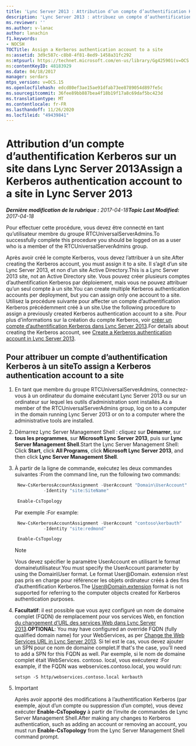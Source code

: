 ```yaml
---
title: 'Lync Server 2013 : Attribution d’un compte d’authentification Kerberos sur un site'
description: 'Lync Server 2013 : attribuez un compte d’authentification Kerberos à un site.'
ms.reviewer: ''
ms.author: v-lanac
author: lanachin
f1.keywords:
- NOCSH
TOCTitle: Assign a Kerberos authentication account to a site
ms:assetid: 3d9c587c-c8b8-4f81-8ed9-1458a31fc292
ms:mtpsurl: https://technet.microsoft.com/en-us/library/Gg425901(v=OCS.15)
ms:contentKeyID: 48183929
ms.date: 04/18/2017
manager: serdars
mtps_version: v=OCS.15
ms.openlocfilehash: edcd80ef3ae15ae91dfab73ee8789054d897fe5c
ms.sourcegitcommit: 36fee89bb887bea4f18b19f17a8c69daf5bc423d
ms.translationtype: MT
ms.contentlocale: fr-FR
ms.lasthandoff: 11/26/2020
ms.locfileid: "49439841"
---
```

# <a name="assign-a-kerberos-authentication-account-to-a-site-in-lync-server-2013"></a><span data-ttu-id="d9cd5-103">Attribution d’un compte d’authentification Kerberos sur un site dans Lync Server 2013</span><span class="sxs-lookup"><span data-stu-id="d9cd5-103">Assign a Kerberos authentication account to a site in Lync Server 2013</span></span>

<div data-xmlns="http://www.w3.org/1999/xhtml">

<div class="topic" data-xmlns="http://www.w3.org/1999/xhtml" data-msxsl="urn:schemas-microsoft-com:xslt" data-cs="https://msdn.microsoft.com/">

<div data-asp="https://msdn2.microsoft.com/asp">



</div>

<div id="mainSection">

<div id="mainBody"><span data-ttu-id="d9cd5-104">

<span> </span></span><span class="sxs-lookup"><span data-stu-id="d9cd5-104">

<span> </span></span></span>

<span data-ttu-id="d9cd5-105">_**Dernière modification de la rubrique :** 2017-04-18_</span><span class="sxs-lookup"><span data-stu-id="d9cd5-105">_**Topic Last Modified:** 2017-04-18_</span></span>

<span data-ttu-id="d9cd5-106">Pour effectuer cette procédure, vous devez être connecté en tant qu’utilisateur membre du groupe RTCUniversalServerAdmins.</span><span class="sxs-lookup"><span data-stu-id="d9cd5-106">To successfully complete this procedure you should be logged on as a user who is a member of the RTCUniversalServerAdmins group.</span></span>

<span data-ttu-id="d9cd5-107">Après avoir créé le compte Kerberos, vous devez l’attribuer à un site.</span><span class="sxs-lookup"><span data-stu-id="d9cd5-107">After creating the Kerberos account, you must assign it to a site.</span></span> <span data-ttu-id="d9cd5-108">Il s’agit d’un site Lync Server 2013, et non d’un site Active Directory.</span><span class="sxs-lookup"><span data-stu-id="d9cd5-108">This is a Lync Server 2013 site, not an Active Directory site.</span></span> <span data-ttu-id="d9cd5-109">Vous pouvez créer plusieurs comptes d’authentification Kerberos par déploiement, mais vous ne pouvez attribuer qu’un seul compte à un site.</span><span class="sxs-lookup"><span data-stu-id="d9cd5-109">You can create multiple Kerberos authentication accounts per deployment, but you can assign only one account to a site.</span></span> <span data-ttu-id="d9cd5-110">Utilisez la procédure suivante pour affecter un compte d’authentification Kerberos précédemment créé à un site.</span><span class="sxs-lookup"><span data-stu-id="d9cd5-110">Use the following procedure to assign a previously created Kerberos authentication account to a site.</span></span> <span data-ttu-id="d9cd5-111">Pour plus d’informations sur la création du compte Kerberos, voir [créer un compte d’authentification Kerberos dans Lync Server 2013](lync-server-2013-create-a-kerberos-authentication-account.md).</span><span class="sxs-lookup"><span data-stu-id="d9cd5-111">For details about creating the Kerberos account, see [Create a Kerberos authentication account in Lync Server 2013](lync-server-2013-create-a-kerberos-authentication-account.md).</span></span>

<div>

## <a name="to-assign-a-kerberos-authentication-account-to-a-site"></a><span data-ttu-id="d9cd5-112">Pour attribuer un compte d’authentification Kerberos à un site</span><span class="sxs-lookup"><span data-stu-id="d9cd5-112">To assign a Kerberos authentication account to a site</span></span>

1.  <span data-ttu-id="d9cd5-113">En tant que membre du groupe RTCUniversalServerAdmins, connectez-vous à un ordinateur du domaine exécutant Lync Server 2013 ou sur un ordinateur sur lequel les outils d’administration sont installés.</span><span class="sxs-lookup"><span data-stu-id="d9cd5-113">As a member of the RTCUniversalServerAdmins group, log on to a computer in the domain running Lync Server 2013 or on to a computer where the administrative tools are installed.</span></span>

2.  <span data-ttu-id="d9cd5-114">Démarrez Lync Server Management Shell : cliquez sur **Démarrer**, sur **tous les programmes**, sur **Microsoft Lync Server 2013**, puis sur **Lync Server Management Shell**.</span><span class="sxs-lookup"><span data-stu-id="d9cd5-114">Start the Lync Server Management Shell: Click **Start**, click **All Programs**, click **Microsoft Lync Server 2013**, and then click **Lync Server Management Shell**.</span></span>

3.  <span data-ttu-id="d9cd5-115">À partir de la ligne de commande, exécutez les deux commandes suivantes :</span><span class="sxs-lookup"><span data-stu-id="d9cd5-115">From the command line, run the following two commands:</span></span>
    
       ```powershell
        New-CsKerberosAccountAssignment -UserAccount "Domain\UserAccount"
                  -Identity "site:SiteName"
       ```          
    
       ```powershell
        Enable-CsTopology
       ```
    
    <span data-ttu-id="d9cd5-116">Par exemple :</span><span class="sxs-lookup"><span data-stu-id="d9cd5-116">For example:</span></span>
    
       ```powershell
        New-CsKerberosAccountAssignment -UserAccount "contoso\kerbauth"
                  -Identity "site:redmond"
       ```
    
       ```powershell
        Enable-CsTopology
       ```
    
    <div class="">
    

    > [!NOTE]  
    > <span data-ttu-id="d9cd5-117">Vous devez spécifier le paramètre UserAccount en utilisant le format domaine\utilisateur.</span><span class="sxs-lookup"><span data-stu-id="d9cd5-117">You must specify the UserAccount parameter by using the Domain\User format.</span></span> <span data-ttu-id="d9cd5-118">Le format User@Domain. extension n’est pas pris en charge pour référencer les objets ordinateur créés à des fins d’authentification Kerberos.</span><span class="sxs-lookup"><span data-stu-id="d9cd5-118">The User@Domain.extension format is not supported for referring to the computer objects created for Kerberos authentication purposes.</span></span>

    
    </div>

4.  <span data-ttu-id="d9cd5-119">**Facultatif**: il est possible que vous ayez configuré un nom de domaine complet (FQDN) de remplacement pour vos services Web, en fonction [du changement d’URL des services Web dans Lync Server 2013](lync-server-2013-change-the-web-services-url.md).</span><span class="sxs-lookup"><span data-stu-id="d9cd5-119">**OPTIONAL**: You may have configured an override FQDN (fully qualified domain name) for your WebServices, as per [Change the Web Services URL in Lync Server 2013](lync-server-2013-change-the-web-services-url.md).</span></span> <span data-ttu-id="d9cd5-120">Si tel est le cas, vous devez ajouter un SPN pour ce nom de domaine complet.</span><span class="sxs-lookup"><span data-stu-id="d9cd5-120">If that's the case, you'll need to add a SPN for this FQDN as well.</span></span> <span data-ttu-id="d9cd5-121">Par exemple, si le nom de domaine complet était WebServices. contoso. local, vous exécuterez :</span><span class="sxs-lookup"><span data-stu-id="d9cd5-121">For example, if the FQDN was webservices.contoso.local, you would run:</span></span>
    
    ```console
    setspn -S http/webservices.contoso.local kerbauth
    ```
5.     
    <div class="">
    

    > [!IMPORTANT]  
    > <span data-ttu-id="d9cd5-122">Après avoir apporté des modifications à l’authentification Kerberos (par exemple, ajout d’un compte ou suppression d’un compte), vous devez exécuter <STRONG>Enable-CsTopology</STRONG> à partir de l’invite de commandes de Lync Server Management Shell.</span><span class="sxs-lookup"><span data-stu-id="d9cd5-122">After making any changes to Kerberos authentication, such as adding an account or removing an account, you must run <STRONG>Enable-CsTopology</STRONG> from the Lync Server Management Shell command prompt.</span></span>

    
    <span data-ttu-id="d9cd5-123"></div>

</div>

</div>

<span> </span>

</div>

</div>

</span><span class="sxs-lookup"><span data-stu-id="d9cd5-123"></div>

</div>

</div>

<span> </span>

</div>

</div>

</span></span></div>

